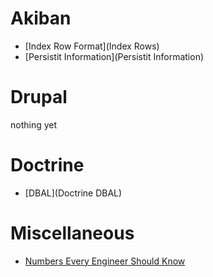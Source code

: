 # Akiban 

* [Index Row Format](Index Rows)
* [Persistit Information](Persistit Information)

# Drupal 

nothing yet

# Doctrine 

* [DBAL](Doctrine DBAL)

# Miscellaneous

* [Numbers Every Engineer Should Know](LatencyNumbers)
